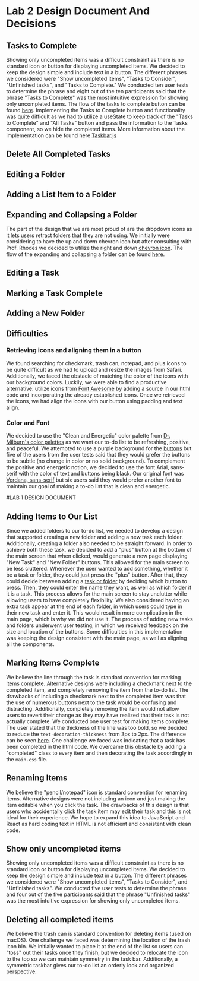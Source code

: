 # Lab 2 Design Document And Decisions
## Tasks to Complete
Showing only uncompleted items was a difficult constraint as there is no standard icon or button for displaying
uncompleted items. We decided to keep the design simple and include text in a button. The different phrases we 
considered were "Show uncompleted items", "Tasks to Consider", "Unfinished tasks", and "Tasks to Complete." 
We conducted ten user tests to determine the phrase and eight out of the ten participants said that the phrase 
"Tasks to Complete" was the most intuitive expression for showing only uncompleted items. The flow of the tasks to
complete button can be found [here](taskstocomplete.md). Implementing the Tasks to Complete button and functionality
was quite difficult as we had to utilize a useState to keep track of the "Tasks to Complete" and "All Tasks" button
and pass the information to the Tasks component, so we hide the completed items. More information about the
implementation can be found here [Taskbar.js](src/Taskbar.js)
## Delete All Completed Tasks

## Editing a Folder

## Adding a List Item to a Folder

## Expanding and Collapsing a Folder
The part of the design that we are most proud of are the dropdown icons as it lets users retract folders that they are not using. 
We initially were considering to have the up and down chevron icon but after consulting with Prof. Rhodes we decided to 
utilize the right and down [chevron icon](upvsdown.md). The flow of the expanding and collapsing a folder can be found 
[here](taskstocomplete.md).

## Editing a Task

## Marking a Task Complete

## Adding a New Folder

## Difficulties
### Retrieving icons and aligning them in a button
We found searching for checkmark, trash can, notepad, and plus icons to be quite difficult as we had to upload and 
resize the images from Safari. Additionally, we faced the obstacle of matching the color of the icons with our background
colors. Luckily, we were able to find a productive alternative: utilize icons from 
[Font Awesome](https://fontawesome.com/icons) by adding a source in our html code and incorporating the
already established icons. Once we retrieved the icons, we had align the icons with our button using padding and text 
align.

### Color and Font
We decided to use the "Clean and Energetic" color palette from 
[Dr. Milburn's color palettes](https://visme.co/blog/website-color-schemes/)
as we want our to-do list to be refreshing, positive, and peaceful. We attempted to use a purple background for the
[buttons](purple.md) but five of the users from the user tests said that they would prefer the buttons to be subtle 
(no change in color or no solid background). To complement the positive and energetic notion, we decided to use the 
font Arial, sans-serif with the color of text and buttons being black. 
Our original font was [Verdana, sans-serif](verdana.md) but six users said they would prefer another font to 
maintain our goal of making a to-do list that is clean and energetic.


#LAB 1 DESIGN DOCUMENT
## Adding Items to Our List
Since we added folders to our to-do list, we needed to develop a design that supported creating a new folder and adding 
a new task each folder. Additionally, creating a folder also needed to be straight forward. In order to achieve 
both these task, we decided to add a "plus" button at the bottom of the main screen that when clicked, would generate a 
new page displaying "New Task" and "New Folder" buttons. This allowed for the main screen to be less cluttered. Whenever
the user wanted to add something, whether it be a task or folder, they could just press the "plus" button. After that, 
they could decide between adding a [task or folder](folder.md) by deciding which button to press. Then, they could enter 
the name they want, as well as which folder if it is a task. This process allows for the main screen to stay unclutter 
while allowing users to have completely flexibility. We also considered having an extra task appear at the end of each 
folder, in which users could type in their new task and enter it. This would result in more complication in the main 
page, which is why we did not use it. The process of adding new tasks and folders underwent user testing, in which we 
received feedback on the size and location of the buttons. Some difficulties in this implementation was keeping the 
design consistent with the main page, as well as aligning all the components.

## Marking Items Complete
We believe the line through the task is standard convention for marking items complete.
Alternative designs were including a checkmark next to the completed item, and completely removing the
item from the to-do list. The drawbacks of including a checkmark next to the completed item was that the
use of numerous buttons next to the task would be confusing and distracting. Additionally, completely removing
the item would not allow users to revert their change as they may have realized that their task is not actually complete.
We conducted one user test for making items complete. The user stated that the thickness of the line was too bold,
so we decided to reduce the `text-decoration-thickness` from 3px to 2px. The difference can be seen [here](linethrough.md). 
One challenge we faced was indicating that a task has been completed in the html code. 
We overcame this obstacle by adding a "completed" class to every item and then decorating the task accordingly in the 
`main.css` file.

## Renaming Items
We believe the "pencil/notepad" icon is standard convention for renaming items.
Alternative designs were not including an icon and just making the item editable when you click the task. 
The drawbacks of this design is that users who accidentally click the task item may edit their task and this is not 
ideal for their experience. We hope to expand this idea to JavaScript and React as hard coding text in HTML is not efficient
and consistent with clean code. 

## Show only uncompleted items
Showing only uncompleted items was a difficult constraint as there is no standard icon or button for displaying 
uncompleted items. We decided to keep the design simple and include text in a button. The different phrases we considered
were "Show uncompleted items", "Tasks to Consider", and "Unfinished tasks". We conducted five user tests to determine
the phrase and four out of the five participants said that the phrase "Unfinished tasks" was the most intuitive expression
for showing only uncompleted items. 

## Deleting all completed items
We believe the trash can is standard convention for deleting items (used on macOS). One challenge we faced was
determining the location of the trash icon bin. We initially wanted to place it at the end of the list so users can "toss"
out their tasks once they finish, but we decided to relocate the icon to the top so we can maintain symmetry in the task bar.
Additionally, a symmetric taskbar gives our to-do list an orderly look and organized perspective. 





